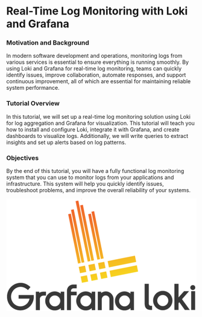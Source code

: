 # Real-Time Log Monitoring with Loki and Grafana

### Motivation and Background

In modern software development and operations, monitoring logs from various services is essential to ensure everything is running smoothly. By using Loki and Grafana for real-time log monitoring, teams can quickly identify issues, improve collaboration, automate responses, and support continuous improvement, all of which are essential for maintaining reliable system performance.

### Tutorial Overview

In this tutorial, we will set up a real-time log monitoring solution using Loki for log aggregation and Grafana for visualization. This tutorial will teach you  how to install and configure Loki, integrate it with Grafana, and create dashboards to visualize logs. Additionally, we will write queries to extract insights and set up alerts based on log patterns.

### Objectives

By the end of this tutorial, you will have a fully functional log monitoring system that you can use to monitor logs from your applications and infrastructure. This system will help you quickly identify issues, troubleshoot problems, and improve the overall reliability of your systems.

![](assets/lokiGrafana.png)

